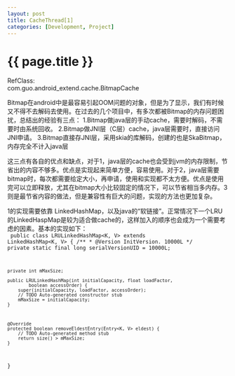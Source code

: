 ```yaml
---
layout: post
title: CacheThread[1]
categories: [Development, Project]
---
```


{{ page.title }}
================
RefClass:</br>
	com.guo.android_extend.cache.BitmapCache
	
Bitmap在android中是最容易引起OOM问题的对象，但是为了显示，我们有时候又不得不去解码去使用。在过去的几个项目中，有多次都被Bitmap的内存问题困扰，总结出的经验有三点：
1.Bitmap做java层的手动cache，需要时解码，不需要时由系统回收。
2.Bitmap做JNI层（C层）cache，java层需要时，直接访问JNI申请。
3.Bitmap直接存JNI层，采用skia的库解码，创建的也是SkaBitmap，内存完全不计入java层

这三点有各自的优点和缺点，对于1，java层的cache也会受到jvm的内存限制，节省出的内容不够多。优点是实现起来简单方便，容易使用。对于2，java层需要bitmap时，每次都需要给定大小，再申请，使用和实现都不太方便。优点是使用完可以立即释放，尤其在bitmap大小比较固定的情况下，可以节省相当多内存。3则是最节省内容的做法，但是兼容性有巨大的问题，实现的方法也更加复杂。</br>

1的实现需要依靠 LinkedHashMap，以及java的“软链接”。正常情况下一个LRU的LinkedHaspMap是较为适合做cache的，这样加入的顺序也会成为一个需要考虑的因素。基本的实现如下：</br>
<code>
public class LRULinkedHashMap<K, V> extends LinkedHashMap<K, V> {
	/**
	 * @Version InitVersion. 10000L
	 */
	private static final long serialVersionUID = 10000L;

	private int mMaxSize;

	public LRULinkedHashMap(int initialCapacity, float loadFactor,
			boolean accessOrder) {
		super(initialCapacity, loadFactor, accessOrder);
		// TODO Auto-generated constructor stub
		mMaxSize = initialCapacity;
	}



	@Override
	protected boolean removeEldestEntry(Entry<K, V> eldest) {
		// TODO Auto-generated method stub
		return size() > mMaxSize;
	}

}
</code>
